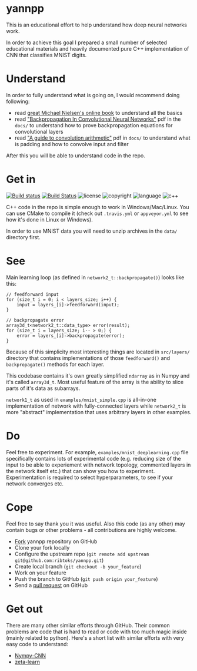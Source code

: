 # yannpp
This is an educational effort to help understand how deep neural networks work.

In order to achieve this goal I prepared a small number of selected educational materials and heavily documented pure C++ implementation of CNN that classifies MNIST digits.

# Understand
In order to fully understand what is going on, I would recommend doing following:

- read [great Michael Nielsen's online book](http://neuralnetworksanddeeplearning.com/) to understand all the basics
- read ["Backpropagation In Convolutional Neural Networks"](https://github.com/ribtoks/yannpp/blob/master/docs/Backpropagation%20In%20Convolutional%20Neural%20Networks%20-%20DeepGrid.pdf) pdf in the `docs/` to understand how to prove backpropagation equations for convolutional layers
- read ["A guide to convolution arithmetic"](https://github.com/ribtoks/yannpp/blob/master/docs/1603.07285.pdf) pdf in `docs/` to understand what is padding and how to convolve input and filter

After this you will be able to understand code in the repo.

# Get in
[![Build status](https://ci.appveyor.com/api/projects/status/p4coum570w8g3cxx/branch/master?svg=true)](https://ci.appveyor.com/project/Ribtoks/yannpp/branch/master) [![Build Status](https://travis-ci.org/ribtoks/yannpp.svg?branch=master)](https://travis-ci.org/ribtoks/yannpp)
![license](https://img.shields.io/badge/license-MIT-blue.svg) ![copyright](https://img.shields.io/badge/%C2%A9-Taras_Kushnir-blue.svg) ![language](https://img.shields.io/badge/language-c++-blue.svg) ![c++](https://img.shields.io/badge/std-c++11-blue.svg) 

C++ code in the repo is simple enough to work in Windows/Mac/Linux. You can use CMake to compile it (check out `.travis.yml` or `appveyor.yml` to see how it's done in Linux or Windows).

In order to use MNIST data you will need to unzip archives in the `data/` directory first.

# See
Main learning loop (as defined in `network2_t::backpropagate()`) looks like this:

    // feedforward input
    for (size_t i = 0; i < layers_size; i++) {
        input = layers_[i]->feedforward(input);
    }

    // backpropagate error
    array3d_t<network2_t::data_type> error(result);
    for (size_t i = layers_size; i-- > 0;) {
        error = layers_[i]->backpropagate(error);
    }

Because of this simplicity most interesting things are located in `src/layers/` directory that contains implementations of those `feedforward()` and `backpropagate()` methods for each layer. 

This codebase contains it's own greatly simplified `ndarray` as in Numpy and it's called `array3d_t`. Most useful feature of the array is the ability to slice parts of it's data as subarrays.

`network1_t` as used in `examples/mnist_simple.cpp` is all-in-one implementation of network with fully-connected layers while `network2_t` is more "abstract" implementation that uses arbitrary layers in other examples.

# Do
Feel free to experiment. For example, `examples/mnist_deeplearning.cpp` file specifically contains lots of experimental code (e.g. reducing size of the input to be able to experiement with network topology, commented layers in the network itself etc.) that can show you how to experiment. Experimentation is required to select hyperparameters, to see if your network converges etc.

# Cope
Feel free to say thank you it was useful. Also this code (as any other) may contain bugs or other problems - all contributions are highly welcome.

- [Fork](https://help.github.com/forking/) yannpp repository on GitHub
- Clone your fork locally
- Configure the upstream repo (`git remote add upstream git@github.com:ribtoks/yannpp.git`)
- Create local branch (`git checkout -b your_feature`)
- Work on your feature
- Push the branch to GitHub (`git push origin your_feature`)
- Send a [pull request](https://help.github.com/articles/using-pull-requests) on GitHub

# Get out

There are many other similar efforts through GitHub. Their common problems are code that is hard to read or code with too much magic inside (mainly related to python). Here's a short list with similar efforts with very easy code to understand:

- [Nympy-CNN](https://github.com/Alescontrela/Numpy-CNN)
- [zeta-learn](https://github.com/jefkine/zeta-learn)
